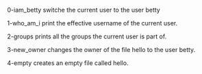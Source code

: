 0-iam_betty
 switche the current user to the user betty

1-who_am_i
 print the effective username of the current user.

2-groups
 prints all the groups the current user is part of.

3-new_owner
 changes the owner of the file hello to the user betty.

4-empty
 creates an empty file called hello.
